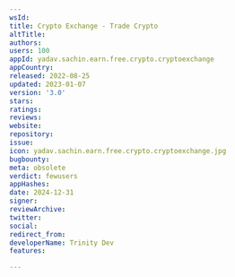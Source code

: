 ```yaml
---
wsId: 
title: Crypto Exchange - Trade Crypto
altTitle: 
authors: 
users: 100
appId: yadav.sachin.earn.free.crypto.cryptoexchange
appCountry: 
released: 2022-08-25
updated: 2023-01-07
version: '3.0'
stars: 
ratings: 
reviews: 
website: 
repository: 
issue: 
icon: yadav.sachin.earn.free.crypto.cryptoexchange.jpg
bugbounty: 
meta: obsolete
verdict: fewusers
appHashes: 
date: 2024-12-31
signer: 
reviewArchive: 
twitter: 
social: 
redirect_from: 
developerName: Trinity Dev
features: 

---
```


